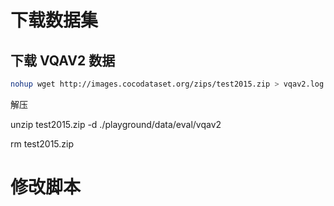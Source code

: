 # 下载数据集

## 下载 VQAV2 数据
```bash
nohup wget http://images.cocodataset.org/zips/test2015.zip > vqav2.log 2>&1 &
```

解压

unzip test2015.zip -d ./playground/data/eval/vqav2

rm test2015.zip

# 修改脚本